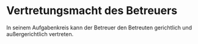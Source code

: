 # Vertretungsmacht des Betreuers

In seinem Aufgabenkreis kann der Betreuer den Betreuten gerichtlich und außergerichtlich vertreten. 

